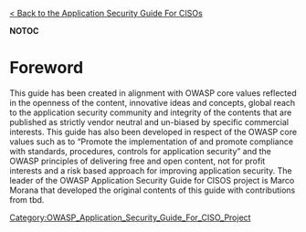 [\< Back to the Application Security Guide For
CISOs](Application_Security_Guide_For_CISOs "wikilink")

__NOTOC__

# Foreword

This guide has been created in alignment with OWASP core values
reflected in the openness of the content, innovative ideas and concepts,
global reach to the application security community and integrity of the
contents that are published as strictly vendor neutral and un-biased by
specific commercial interests. This guide has also been developed in
respect of the OWASP core values such as to “Promote the implementation
of and promote compliance with standards, procedures, controls for
application security” and the OWASP principles of delivering free and
open content, not for profit interests and a risk based approach for
improving application security. The leader of the OWASP Application
Security Guide for CISOS project is Marco Morana that developed the
original contents of this guide with contributions from tbd.

[Category:OWASP_Application_Security_Guide_For_CISO_Project](Category:OWASP_Application_Security_Guide_For_CISO_Project "wikilink")